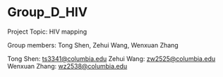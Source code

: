 # Group_D_HIV
Project Topic: HIV mapping

Group members: Tong Shen, Zehui Wang, Wenxuan Zhang

Tong Shen: ts3341@columbia.edu
Zehui Wang: zw2525@columbia.edu
Wenxuan Zhang: wz2538@columbia.edu
